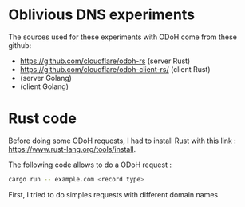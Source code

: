 # Oblivious DNS experiments 

The sources used for these experiments with ODoH come from these github: 
- https://github.com/cloudflare/odoh-rs (server Rust)
- https://github.com/cloudflare/odoh-client-rs/ (client Rust) 
- (server Golang)
- (client Golang)


# Rust code 

Before doing some ODoH requests, I had to install Rust with this link : https://www.rust-lang.org/tools/install. 

The following code allows to do a ODoH request : 

```sh
cargo run -- example.com <record type>
```

First, I tried to do simples requests with different domain names  
